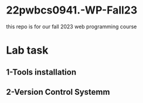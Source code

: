# 22pwbcs0941.-WP-Fall23
this repo is for our fall 2023 web programming course

# Lab task
## 1-Tools installation
## 2-Version Control Systemm

